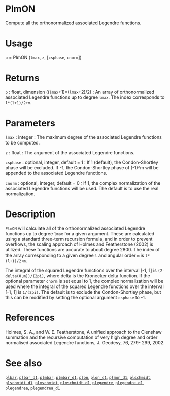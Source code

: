 # PlmON

Compute all the orthonormalized associated Legendre functions.

# Usage

`p` = PlmON (`lmax`, `z`, [`csphase`, `cnorm`])

# Returns

`p` : float, dimension ((`lmax`+1)\*(`lmax`+2)/2)
:   An array of orthonormalized associated Legendre functions up to degree `lmax`. The index corresponds to `l*(l+1)/2+m`.

# Parameters

`lmax` : integer
:   The maximum degree of the associated Legendre functions to be computed.

`z` : float
:   The argument of the associated Legendre functions.

`csphase` : optional, integer, default = 1
:   If 1 (default), the Condon-Shortley phase will be excluded. If -1, the Condon-Shortley phase of (-1)^m will be appended to the associated Legendre functions.

`cnorm` : optional, integer, default = 0
:   If 1, the complex normalization of the associated Legendre functions will be used. The default is to use the real normalization.

# Description

`PlmON` will calculate all of the orthonormalized associated Legendre functions up to degree `lmax` for a given argument. These are calculated using a standard three-term recursion formula, and in order to prevent overflows, the scaling approach of Holmes and Featherstone (2002) is utilized. These functions are accurate to about degree 2800. The index of the array corresponding to a given degree `l` and angular order `m` is `l*(l+1)/2+m`. 

The integral of the squared Legendre functions over the interval [-1, 1] is `(2-delta(0,m))/(2pi)`, where delta is the Kronecker delta function. If the optional parameter `cnorm` is set equal to 1, the complex normalization will be used where the integral of the squared Legendre functions over the interval [-1, 1] is `1/(2pi)`. The default is to exclude the Condon-Shortley phase, but this can be modified by setting the optional argument `csphase` to -1.

# References

Holmes, S. A., and W. E. Featherstone, A unified approach to the Clenshaw
summation and the recursive computation of very high degree and
order normalised associated Legendre functions, J. Geodesy, 76, 279-
299, 2002.

# See also

[`plbar`](pyplbar.html), [`plbar_d1`](pyplbar_d1.html), [`plmbar`](pyplmbar.html), [`plmbar_d1`](pyplmbar_d1.html), [`plon`](pyplon.html), [`plon_d1`](pyplon_d1.html), [`plmon_d1`](pyplmon_d1.html), [`plschmidt`](pyplschmidt.html), [`plschmidt_d1`](pyplschmidt_d1.html), [`plmschmidt`](pyplmschmidt.html), [`plmschmidt_d1`](pyplmschmidt_d1.html), [`plegendre`](pyplegendre.html), [`plegendre_d1`](pyplegendre_d1.html), [`plegendrea`](pyplegendrea.html), [`plegendrea_d1`](pyplegendrea_d1.html)
